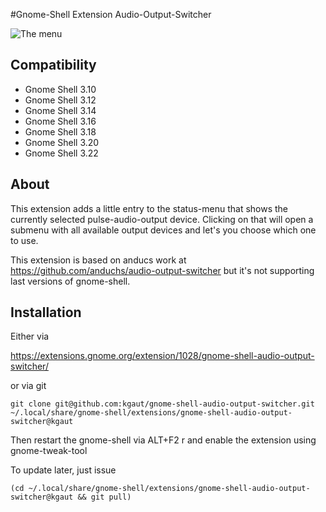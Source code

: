 #Gnome-Shell Extension Audio-Output-Switcher


![The menu](https://extensions.gnome.org/static/extension-data/screenshots/screenshot_1028.png)

## Compatibility
  - Gnome Shell 3.10
  - Gnome Shell 3.12
  - Gnome Shell 3.14
  - Gnome Shell 3.16
  - Gnome Shell 3.18
  - Gnome Shell 3.20
  - Gnome Shell 3.22

## About

This extension adds a little entry to the status-menu that shows the currently
selected pulse-audio-output device. Clicking on that will open a submenu with
all available output devices and let's you choose which one to use.

This extension is based on anducs work at https://github.com/anduchs/audio-output-switcher but it's not supporting last versions of gnome-shell.

## Installation

Either via

https://extensions.gnome.org/extension/1028/gnome-shell-audio-output-switcher/

or via git

`git clone git@github.com:kgaut/gnome-shell-audio-output-switcher.git ~/.local/share/gnome-shell/extensions/gnome-shell-audio-output-switcher@kgaut`

Then restart the gnome-shell via ALT+F2 r and enable the extension using gnome-tweak-tool

To update later, just issue

`(cd ~/.local/share/gnome-shell/extensions/gnome-shell-audio-output-switcher@kgaut && git pull)`
